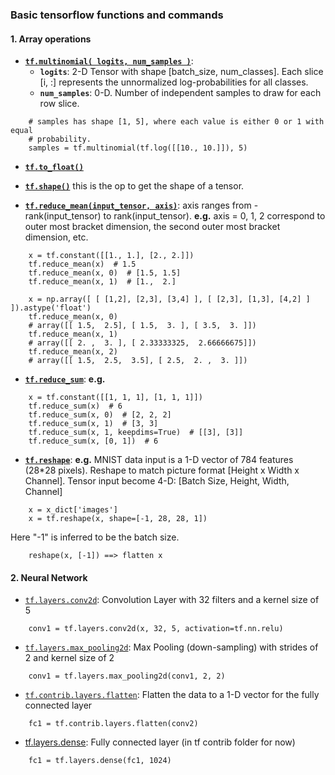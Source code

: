 ### Basic tensorflow functions and commands

#### 1. Array operations
- [__`tf.multinomial( logits, num_samples )`__](https://www.tensorflow.org/api_docs/python/tf/multinomial):
   - __`logits`__: 2-D Tensor with shape [batch_size, num_classes]. Each slice [i, :] represents the unnormalized log-probabilities for all classes.
   - __`num_samples`__: 0-D. Number of independent samples to draw for each row slice.
```buildoutcfg
    # samples has shape [1, 5], where each value is either 0 or 1 with equal
    # probability.
    samples = tf.multinomial(tf.log([[10., 10.]]), 5)
```


- [__`tf.to_float()`__]()

- [__`tf.shape()`__](https://www.tensorflow.org/api_docs/python/tf/shape) this is the op to get the shape of a tensor.

- [__`tf.reduce_mean(input_tensor, axis)`__](https://www.tensorflow.org/api_docs/python/tf/reduce_mean): axis ranges from -rank(input_tensor) to rank(input_tensor). 
__e.g.__ axis = 0, 1, 2 correspond to outer most bracket dimension, the second outer most bracket dimension, etc.  
```buildoutcfg
    x = tf.constant([[1., 1.], [2., 2.]])
    tf.reduce_mean(x)  # 1.5
    tf.reduce_mean(x, 0)  # [1.5, 1.5]
    tf.reduce_mean(x, 1)  # [1.,  2.]
```
```buildoutcfg
    x = np.array([ [ [1,2], [2,3], [3,4] ], [ [2,3], [1,3], [4,2] ] ]).astype('float')
    tf.reduce_mean(x, 0) 
    # array([[ 1.5,  2.5], [ 1.5,  3. ], [ 3.5,  3. ]])
    tf.reduce_mean(x, 1) 
    # array([[ 2. ,  3. ], [ 2.33333325,  2.66666675]])
    tf.reduce_mean(x, 2) 
    # array([[ 1.5,  2.5,  3.5], [ 2.5,  2. ,  3. ]])

```

- [__`tf.reduce_sum`__](https://www.tensorflow.org/api_docs/python/tf/reduce_sum): __e.g.__
```buildoutcfg
    x = tf.constant([[1, 1, 1], [1, 1, 1]])
    tf.reduce_sum(x)  # 6
    tf.reduce_sum(x, 0)  # [2, 2, 2]
    tf.reduce_sum(x, 1)  # [3, 3]
    tf.reduce_sum(x, 1, keepdims=True)  # [[3], [3]]
    tf.reduce_sum(x, [0, 1])  # 6
```

- [__`tf.reshape`__](https://www.tensorflow.org/api_docs/python/tf/reshape): __e.g.__ 
MNIST data input is a 1-D vector of 784 features (28*28 pixels). 
Reshape to match picture format [Height x Width x Channel]. Tensor input become 4-D: [Batch Size, Height, Width, Channel]

```
    x = x_dict['images']
    x = tf.reshape(x, shape=[-1, 28, 28, 1])
```
Here "-1" is inferred to be the batch size. 
```
    reshape(x, [-1]) ==> flatten x
```
#### 2. Neural Network

- [`tf.layers.conv2d`](): Convolution Layer with 32 filters and a kernel size of 5
```
    conv1 = tf.layers.conv2d(x, 32, 5, activation=tf.nn.relu)
```
- [`tf.layers.max_pooling2d`](): Max Pooling (down-sampling) with strides of 2 and kernel size of 2
```
    conv1 = tf.layers.max_pooling2d(conv1, 2, 2)
```
- [`tf.contrib.layers.flatten`](): Flatten the data to a 1-D vector for the fully connected layer
```
    fc1 = tf.contrib.layers.flatten(conv2)
```
- [tf.layers.dense](): Fully connected layer (in tf contrib folder for now)
```
    fc1 = tf.layers.dense(fc1, 1024)
```
